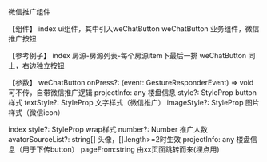 微信推广组件

【组件】
index           ui组件，其中引入weChatButton
weChatButton    业务组件，微信推广按钮

【参考例子】
index           房源-房源列表-每个房源item下最后一排
weChatButton    同上，右边独立按钮

【参数】
weChatButton
    onPress?: (event: GestureResponderEvent) => void        可不传，自带微信推广逻辑
    projectInfo: any                                        楼盘信息
    style?: StyleProp<ViewStyle>                            button样式
    textStyle?: StyleProp<TextStyle>                        文字样式（微信推广）
    imageStyle?: StyleProp<ImageStyle>                      图片样式（微信icon）

index
    style?: StyleProp<ViewStyle>                            wrap样式
    number?: Number                                         推广人数
    avatorSourceList?: string[]                             头像，[].length>=2时生效
    projectInfo: any                                        楼盘信息（用于下传button）
    pageFrom:string                                         由xx页面跳转而来(埋点用)